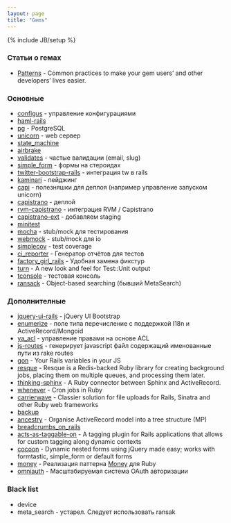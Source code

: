 ```yaml
---
layout: page
title: "Gems"
---
```

{% include JB/setup %}

### Статьи о гемах

* [Patterns](http://guides.rubygems.org/patterns/) - Common practices to
make your gem users’ and other developers’ lives easier.

### Основные

* [configus](https://github.com/kaize/configus) - управление конфигурациями 
* [haml-rails](https://github.com/indirect/haml-rails)
* [pg](https://bitbucket.org/ged/ruby-pg) - PostgreSQL
* [unicorn](http://unicorn.bogomips.org) - web сервер
* [state_machine](https://github.com/pluginaweek/state_machine)
* [airbrake](https://airbrakeapp.com)
* [validates](https://github.com/kaize/validates) - частые валидации (email, slug)
* [simple_form](https://github.com/plataformatec/simple_form) - формы на стероидах
* [twitter-bootstrap-rails](https://github.com/seyhunak/twitter-bootstrap-rails) - интеграция tw в rails
* [kaminari](https://github.com/amatsuda/kaminari) - пейджинг
* [capi](https://github.com/kaize/capi) - полезняшки для деплоя (например управление запуском unicorn)
* [capistrano](https://github.com/capistrano/capistrano) - деплой
* [rvm-capistrano](https://github.com/wayneeseguin/rvm-capistrano) - интеграция RVM / Capistrano
* [capistrano-ext](https://github.com/jamis/capistrano-ext) - добавляем staging
* [minitest](https://github.com/seattlerb/minitest)
* [mocha](https://github.com/freerange/mocha) - stub/mock для тестирования
* [webmock](https://github.com/bblimke/webmock) - stub/mock для io
* [simplecov](https://github.com/colszowka/simplecov) - test coverage
* [ci_reporter](https://github.com/nicksieger/ci_reporter) - Генератор отчётов для тестов
* [factory_girl_rails](https://github.com/thoughtbot/factory_girl_rails) - Удобная замена фикстур
* [turn](https://github.com/TwP/turn) - A new look and feel for Test::Unit output
* [tconsole](https://github.com/commondream/tconsole) - тестовая консоль
* [ransack](https://github.com/ernie/ransack) - Object-based searching (бывший MetaSearch)

### Дополнителные

* [jquery-ui-rails](https://github.com/joliss/jquery-ui-rails) - jQuery UI Bootstrap
* [enumerize](https://github.com/brainspec/enumerize) - поле типа перечисление с поддержкой I18n и ActiveRecord/Mongoid
* [ya_acl](https://github.com/kaize/ya_acl) - управление правами на основе ACL
* [js-routes](https://github.com/railsware/js-routes) - генерирует javascript файл содержащий именованные пути из rake routes 
* [gon](https://github.com/gazay/gon) - Your Rails variables in your JS
* [resque](https://github.com/defunkt/resque) - Resque is a Redis-backed Ruby library for creating background jobs, placing them on multiple queues, and processing them later.
* [thinking-sphinx](http://freelancing-god.github.com/ts/en/) - A Ruby connector between Sphinx and ActiveRecord.
* [whenever](https://github.com/javan/whenever) - Cron jobs in Ruby
* [carrierwave](https://github.com/jnicklas/carrierwave) - Classier solution for file uploads for Rails, Sinatra and other Ruby web frameworks
* [backup](https://github.com/meskyanichi/backup)
* [ancestry](https://github.com/stefankroes/ancestry) - Organise ActiveRecord model into a tree structure (MP)
* [breadcrumbs_on_rails](https://github.com/weppos/breadcrumbs_on_rails)
* [acts-as-taggable-on](https://github.com/mbleigh/acts-as-taggable-on) - A tagging plugin for Rails applications that allows for custom tagging along dynamic contexts
* [cocoon](https://github.com/nathanvda/cocoon) - Dynamic nested forms using jQuery made easy; works with formtastic, simple_form or default forms
* [money](https://github.com/RubyMoney/money) - Реализация паттерна [Money](http://martinfowler.com/eaaCatalog/money.html) для Ruby
* [omniauth](https://github.com/intridea/omniauth) - Масштабируемая система OAuth авторизации

### Black list

* device
* meta_search - устарел. Следует использовать ransak

